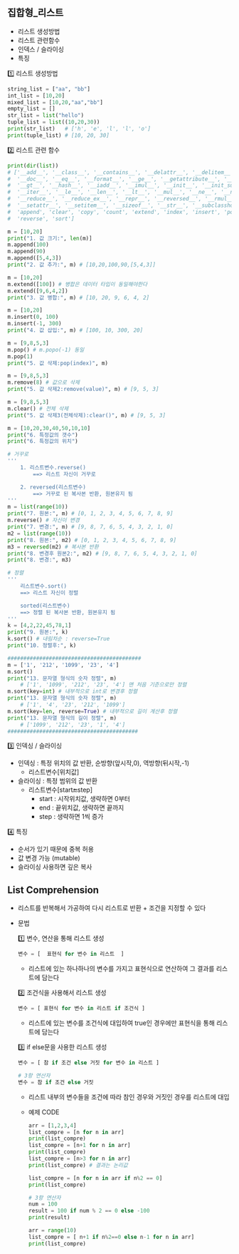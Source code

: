 ## 집합형_리스트

- 리스트 생성방법
- 리스트 관련함수
- 인덱스 / 슬라이싱
- 특징

1️⃣ 리스트 생성방법

```python
string_list = ["aa", "bb"]
int_list = [10,20]
mixed_list = [10,20,"aa","bb"]
empty_list = []
str_list = list("hello")
tuple_list = list((10,20,30))
print(str_list)   # ['h', 'e', 'l', 'l', 'o']
print(tuple_list) # [10, 20, 30]

```

2️⃣ 리스트 관련 함수

```python
print(dir(list))
# ['__add__', '__class__', '__contains__', '__delattr__', '__delitem__', '__dir__', 
#  '__doc__', '__eq__', '__format__', '__ge__', '__getattribute__', '__getitem__', 
#  '__gt__', '__hash__', '__iadd__', '__imul__', '__init__', '__init_subclass__', 
#  '__iter__', '__le__', '__len__', '__lt__', '__mul__', '__ne__', '__new__', 
#  '__reduce__', '__reduce_ex__', '__repr__', '__reversed__', '__rmul__',
#  '__setattr__', '__setitem__', '__sizeof__', '__str__', '__subclasshook__', 
#  'append', 'clear', 'copy', 'count', 'extend', 'index', 'insert', 'pop', 'remove', 
#  'reverse', 'sort']

m = [10,20]
print("1. 값 크기:", len(m)]
m.append(100)
m.append(90)
m.append([5,4,3])
print("2. 값 추가:", m) # [10,20,100,90,[5,4,3]]

m = [10,20]
m.extend([100]) # 병합은 데이터 타입이 동일해야한다
m.extend([9,6,4,2])
print("3. 값 병합:", m) # [10, 20, 9, 6, 4, 2]

m = [10,20]
m.insert(0, 100)
m.insert(-1, 300)
print("4. 값 삽입:", m) # [100, 10, 300, 20]

m = [9,8,5,3]
m.pop() # m.popo(-1) 동일
m.pop(1)
print("5. 값 삭제:pop(index)", m)

m = [9,8,5,3]
m.remove(8) # 값으로 삭제
print("5. 값 삭제2:remove(value)", m) # [9, 5, 3]

m = [9,8,5,3]
m.clear() # 전체 삭제
print("5. 값 삭제3(전체삭제):clear()", m) # [9, 5, 3]

m = [10,20,30,40,50,10,10]
print("6. 특정값의 갯수")
print("6. 특정값의 위치")

# 거꾸로
'''
	1. 리스트변수.reverse()
		==> 리스트 자신이 거꾸로

	2. reversed(리스트변수)
		==> 거꾸로 된 복사본 반환, 원본유지 됨
'''
m = list(range(10))
print("7. 원본:", m) # [0, 1, 2, 3, 4, 5, 6, 7, 8, 9]
m.reverse() # 자신이 변경
print("7. 변경:", m) # [9, 8, 7, 6, 5, 4, 3, 2, 1, 0]
m2 = list(range(10))
print("8. 원본:", m2) # [0, 1, 2, 3, 4, 5, 6, 7, 8, 9]
m3 = reversed(m2) # 복사본 반환
print("8. 변경후 원본2:", m2) # [9, 8, 7, 6, 5, 4, 3, 2, 1, 0]
print("8. 변경:", m3)

# 정렬
'''
	리스트변수.sort()
	==> 리스트 자신이 정렬

	sorted(리스트변수)
	==> 정렬 된 복사본 반환, 원본유지 됨
'''
k = [4,2,22,45,78,1]
print("9. 원본:", k)
k.sort() # 내림차순 : reverse=True
print("10. 정렬후:", k)

##########################################
m = ['1', '212', '1099', '23', '4']
m.sort()
print("13. 문자열 형식의 숫자 정렬", m) 
	# ['1', '1099', '212', '23', '4'] 맨 처음 기준으로만 정렬
m.sort(key=int) # 내부적으로 int로 변경후 정렬
print("13. 문자열 형식의 숫자 정렬", m) 
	# ['1', '4', '23', '212', '1099']
m.sort(key=len, reverse=True) # 내부적으로 길이 계산후 정렬
print("13. 문자열 형식의 길이 정렬", m)
	# ['1099', '212', '23', '1', '4']
#########################################
```

3️⃣ 인덱싱 / 슬라이싱

- 인덱싱 : 특정 위치의 값 반환, 순방향(앞시작,0), 역방향(뒤시작,-1)
    - 리스트변수[위치값]
- 슬라이싱 : 특정 범위의 값 반환
    - 리스트변수[start:end:step]
        - start : 시작위치값, 생략하면 0부터
        - end : 끝위치값, 생략하면 끝까지
        - step : 생략하면 1씩 증가

4️⃣ 특징

- 순서가 있기 때문에 중복 허용
- 값 변경 가능 (mutable)
- 슬라이싱 사용하면 깊은 복사


## List Comprehension

- 리스트를 반복해서 가공하여 다시 리스트로 반환 + 조건을 지정할 수 있다
- 문법

    1️⃣ 변수, 연산을 통해 리스트 생성

    ```python
    변수 = [  표현식 for 변수 in 리스트  ]
    ```

    - 리스트에 있는 하나하나의 변수를 가지고 표현식으로 연산하여 그 결과를 리스트에 담는다

      
    2️⃣ 조건식을 사용해서 리스트 생성

    ```python
    변수 = [ 표현식 for 변수 in 리스트 if 조건식 ]
    ```

    - 리스트에 있는 변수를 조건식에 대입하여 true인 경우에만 표현식을 통해 리스트에 담는다

    
    3️⃣ if else문을 사용한 리스트 생성

    ```python
    변수 = [ 참 if 조건 else 거짓 for 변수 in 리스트 ]

    # 3항 연산자
    변수 = 참 if 조건 else 거짓
    ```

    - 리스트 내부의 변수들을 조건에 따라 참인 경우와 거짓인 경우를 리스트에 대입

    

    - 예제 CODE

        ```python
        arr = [1,2,3,4]
        list_compre = [n for n in arr]
        print(list_compre)
        list_compre = [n+1 for n in arr]
        print(list_compre)
        list_compre = [n>3 for n in arr]
        print(list_compre) # 결과는 논리값

        list_compre = [n for n in arr if n%2 == 0]
        print(list_compre)

        # 3항 연산자
        num = 100
        result = 100 if num % 2 == 0 else -100
        print(result)

        arr = range(10)
        list_compre = [ n+1 if n%2==0 else n-1 for n in arr]
        print(list_compre)
        ```